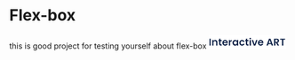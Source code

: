 # Flex-box
this is good project for testing yourself about flex-box
![show-img](./project/images/Interactive-ART.png)

